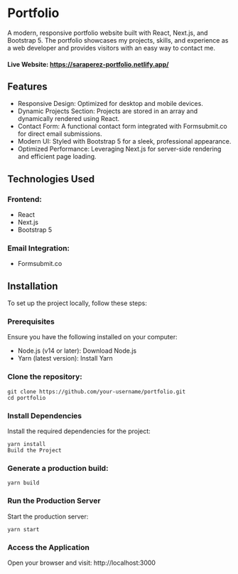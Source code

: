 # Portfolio

A modern, responsive portfolio website built with React, Next.js, and Bootstrap 5. The portfolio showcases my projects, skills, and experience as a web developer and provides visitors with an easy way to contact me.

#### Live Website: https://saraperez-portfolio.netlify.app/ 

## Features
- Responsive Design: Optimized for desktop and mobile devices.
- Dynamic Projects Section: Projects are stored in an array and dynamically rendered using React.
- Contact Form: A functional contact form integrated with Formsubmit.co for direct email submissions.
- Modern UI: Styled with Bootstrap 5 for a sleek, professional appearance.
- Optimized Performance: Leveraging Next.js for server-side rendering and efficient page loading.

## Technologies Used
### Frontend:
- React
- Next.js
- Bootstrap 5
### Email Integration:
- Formsubmit.co

## Installation
To set up the project locally, follow these steps:

### Prerequisites
Ensure you have the following installed on your computer:
- Node.js (v14 or later): Download Node.js
- Yarn (latest version): Install Yarn
  
### Clone the repository:
```
git clone https://github.com/your-username/portfolio.git 
cd portfolio 
```
### Install Dependencies
Install the required dependencies for the project:
```
yarn install
Build the Project
```
### Generate a production build:
```
yarn build
```
### Run the Production Server
Start the production server:
```
yarn start
```
### Access the Application
Open your browser and visit:
http://localhost:3000
